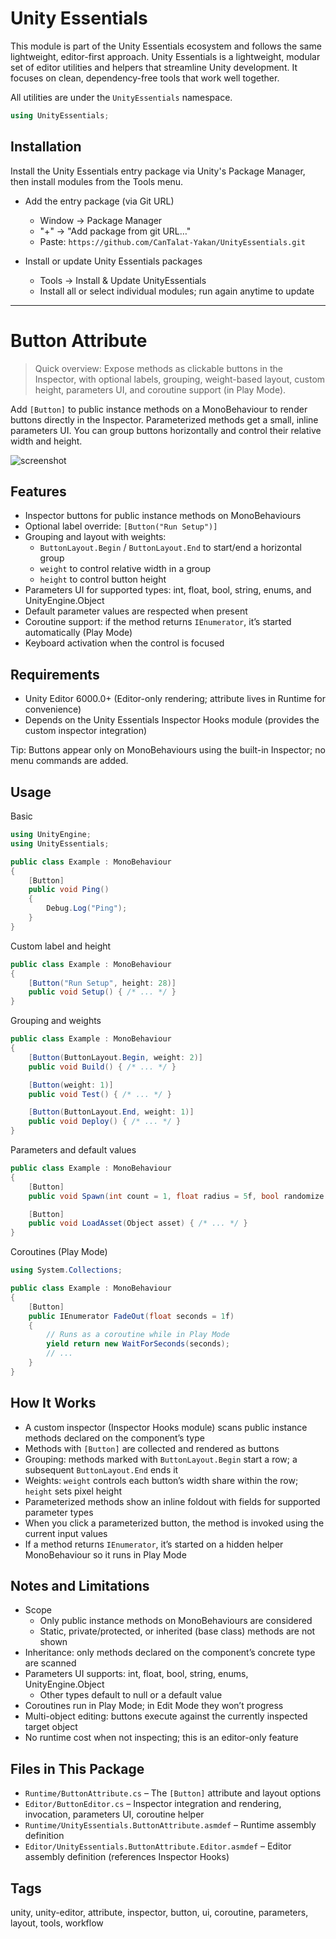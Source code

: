 # Unity Essentials

This module is part of the Unity Essentials ecosystem and follows the same lightweight, editor-first approach.
Unity Essentials is a lightweight, modular set of editor utilities and helpers that streamline Unity development. It focuses on clean, dependency-free tools that work well together.

All utilities are under the `UnityEssentials` namespace.

```csharp
using UnityEssentials;
```

## Installation

Install the Unity Essentials entry package via Unity's Package Manager, then install modules from the Tools menu.

- Add the entry package (via Git URL)
  - Window → Package Manager
  - "+" → "Add package from git URL…"
  - Paste: `https://github.com/CanTalat-Yakan/UnityEssentials.git`

- Install or update Unity Essentials packages
  - Tools → Install & Update UnityEssentials
  - Install all or select individual modules; run again anytime to update

---

# Button Attribute

> Quick overview: Expose methods as clickable buttons in the Inspector, with optional labels, grouping, weight-based layout, custom height, parameters UI, and coroutine support (in Play Mode).

Add `[Button]` to public instance methods on a MonoBehaviour to render buttons directly in the Inspector. Parameterized methods get a small, inline parameters UI. You can group buttons horizontally and control their relative width and height.

![screenshot](Documentation/Screenshot.png)

## Features
- Inspector buttons for public instance methods on MonoBehaviours
- Optional label override: `[Button("Run Setup")]`
- Grouping and layout with weights:
  - `ButtonLayout.Begin` / `ButtonLayout.End` to start/end a horizontal group
  - `weight` to control relative width in a group
  - `height` to control button height
- Parameters UI for supported types: int, float, bool, string, enums, and UnityEngine.Object
- Default parameter values are respected when present
- Coroutine support: if the method returns `IEnumerator`, it’s started automatically (Play Mode)
- Keyboard activation when the control is focused

## Requirements
- Unity Editor 6000.0+ (Editor-only rendering; attribute lives in Runtime for convenience)
- Depends on the Unity Essentials Inspector Hooks module (provides the custom inspector integration)

Tip: Buttons appear only on MonoBehaviours using the built-in Inspector; no menu commands are added.

## Usage
Basic

```csharp
using UnityEngine;
using UnityEssentials;

public class Example : MonoBehaviour
{
    [Button]
    public void Ping()
    {
        Debug.Log("Ping");
    }
}
```

Custom label and height

```csharp
public class Example : MonoBehaviour
{
    [Button("Run Setup", height: 28)]
    public void Setup() { /* ... */ }
}
```

Grouping and weights

```csharp
public class Example : MonoBehaviour
{
    [Button(ButtonLayout.Begin, weight: 2)]
    public void Build() { /* ... */ }

    [Button(weight: 1)]
    public void Test() { /* ... */ }

    [Button(ButtonLayout.End, weight: 1)]
    public void Deploy() { /* ... */ }
}
```

Parameters and default values

```csharp
public class Example : MonoBehaviour
{
    [Button]
    public void Spawn(int count = 1, float radius = 5f, bool randomize = true) { /* ... */ }

    [Button]
    public void LoadAsset(Object asset) { /* ... */ }
}
```

Coroutines (Play Mode)

```csharp
using System.Collections;

public class Example : MonoBehaviour
{
    [Button]
    public IEnumerator FadeOut(float seconds = 1f)
    {
        // Runs as a coroutine while in Play Mode
        yield return new WaitForSeconds(seconds);
        // ...
    }
}
```

## How It Works
- A custom inspector (Inspector Hooks module) scans public instance methods declared on the component’s type
- Methods with `[Button]` are collected and rendered as buttons
- Grouping: methods marked with `ButtonLayout.Begin` start a row; a subsequent `ButtonLayout.End` ends it
- Weights: `weight` controls each button’s width share within the row; `height` sets pixel height
- Parameterized methods show an inline foldout with fields for supported parameter types
- When you click a parameterized button, the method is invoked using the current input values
- If a method returns `IEnumerator`, it’s started on a hidden helper MonoBehaviour so it runs in Play Mode

## Notes and Limitations
- Scope
  - Only public instance methods on MonoBehaviours are considered
  - Static, private/protected, or inherited (base class) methods are not shown
- Inheritance: only methods declared on the component’s concrete type are scanned
- Parameters UI supports: int, float, bool, string, enums, UnityEngine.Object
  - Other types default to null or a default value
- Coroutines run in Play Mode; in Edit Mode they won’t progress
- Multi-object editing: buttons execute against the currently inspected target object
- No runtime cost when not inspecting; this is an editor-only feature

## Files in This Package
- `Runtime/ButtonAttribute.cs` – The `[Button]` attribute and layout options
- `Editor/ButtonEditor.cs` – Inspector integration and rendering, invocation, parameters UI, coroutine helper
- `Runtime/UnityEssentials.ButtonAttribute.asmdef` – Runtime assembly definition
- `Editor/UnityEssentials.ButtonAttribute.Editor.asmdef` – Editor assembly definition (references Inspector Hooks)

## Tags
unity, unity-editor, attribute, inspector, button, ui, coroutine, parameters, layout, tools, workflow
